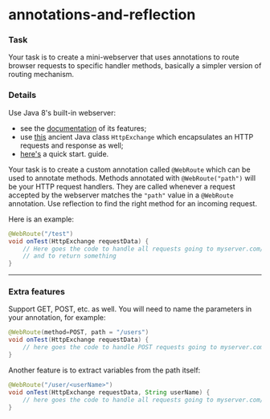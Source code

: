 # annotations-and-reflection

### Task

Your task is to create a mini-webserver that uses annotations to route browser requests to specific handler methods, basically a simpler version of routing mechanism.

### Details

Use Java 8's built-in webserver:

 - see the [documentation](http://docs.oracle.com/javase/8/docs/jre/api/net/httpserver/spec/com/sun/net/httpserver/package-summary.html#package.description) of its features;
 - use [this](http://docs.oracle.com/javase/8/docs/jre/api/net/httpserver/spec/com/sun/net/httpserver/HttpExchange.html) ancient Java class `HttpExchange` which encapsulates an HTTP requests and response as well;
 - [here's](https://stackoverflow.com/a/3732328) a quick start. guide.

Your task is to create a custom annotation called `@WebRoute` which can be used to annotate methods. Methods annotated with `@WebRoute("path")` will be your HTTP request handlers. They are called whenever a request accepted by the webserver matches the `"path"` value in a `@WebRoute` annotation. Use reflection to find the right method for an incoming request.

Here is an example:

```java
@WebRoute("/test")
void onTest(HttpExchange requestData) {
    // Here goes the code to handle all requests going to myserver.com/test
    // and to return something
}
```

---

### Extra features

Support GET, POST, etc. as well. You will need to name the parameters in your annotation, for example:

```java
@WebRoute(method=POST, path = "/users")
void onTest(HttpExchange requestData) {
    // here goes the code to handle POST requests going to myserver.com/users
}
```

Another feature is to extract variables from the path itself:

```java
@WebRoute("/user/<userName>")
void onTest(HttpExchange requestData, String userName) {     
    // here goes the code to handle all requests going to myserver.com/user/joe
}
```
